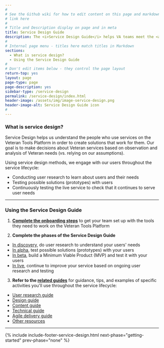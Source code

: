 ```yaml
---
#
# See the Github wiki for how to edit content on this page and markdown styles you can use:
# link here
#
# Title and Description display on page and in meta
title: Service Design Guide
description: The <i>Service Design Guide</i> helps VA teams meet the <a title="Digital Service Standard" href="../digital-standard">Digital Service Standard</a> by engaging with users and using best practices for agile delivery.
#
# Internal page menu - titles here match titles in Markdown
sections:
  - What is service design?
  - Using the Service Design Guide
#
# Don't edit items below - they control the page layout
return-top: yes
layout: page
page-type: page
page-description: yes
sidebar-type: /service-design
permalink: /service-design/index.html
header-image: /assets/img/image-service-design.png
header-image-alt: Service Design Guide icon
#
---
```


### What is service design?

Service Design helps us understand the people who use services on the Veteran Tools Platform in order to create solutions that work for them. Our goal is to make decisions about Veteran services based on observation and analysis of Veteran needs (vs. relying on our assumptions).

Using service design methods, we engage with our users throughout the service lifecycle:

* Conducting user research to learn about users and their needs
* Testing possible solutions (prototypes) with users
* Continuously testing the live service to check that it continues to serve user needs

<hr>

### Using the Service Design Guide

1. **[Complete the onboarding steps](getting-started)** to get your team set up with the tools they need to work on the Veteran Tools Platform

2. **Complete the phases of the Service Design Guide**
  * [In discovery](discovery), do user research to understand your users' needs
  * [In alpha](alpha), test possible solutions (prototypes) with your users
  * [In beta](beta), build a Minimum Viable Product (MVP) and test it with your users
  * [In live](live), continue to improve your service based on ongoing user research and testing

3. **Refer to the [related guides](related)** for guidance, tips, and examples of specific activities you'll use throughout the service lifecycle:
  * [User research guide](related/user-research)
  * [Design guide](related/design)
  * <a title="Go to content guide" href="https://github.com/department-of-veterans-affairs/vets.gov-content-style-guide" target="_blank">Content guide</a>
  * [Technical guide](related/technical)
  * [Agile delivery guide](related/agile)
  * [Other resources](related/other-resources)


<hr>

{% include include-footer-service-design.html next-phase="getting-started" prev-phase="none" %}
